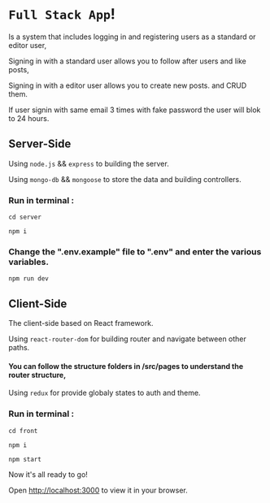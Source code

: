 # `Full Stack App`!

Is a system that includes logging in and registering users as a standard or editor user,

Signing in with a standard user allows you to follow after users and like posts,

Signing in with a editor user allows you to create new posts. and CRUD them.

If user signin with same email 3 times with fake password the user will blok to 24 hours.

## Server-Side

Using `node.js` && `express` to building the server.

Using `mongo-db` && `mongoose` to store the data and building controllers.

### Run in terminal :

```
cd server
```

```
npm i
```
### Change the ".env.example" file to ".env" and enter the various variables.
```
npm run dev
```

## Client-Side

The client-side based on React framework.

Using `react-router-dom` for building router and navigate between other paths.

#### You can follow the structure folders in /src/pages to understand the router structure,

Using `redux` for provide globaly states to auth and theme.

### Run in terminal :

```
cd front
```

```
npm i
```

```
npm start
```

Now it's all ready to go!

Open [http://localhost:3000](http://localhost:3000) to view it in your browser.
